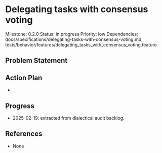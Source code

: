 # Delegating tasks with consensus voting
Milestone: 0.2.0
Status: in progress
Priority: low
Dependencies: docs/specifications/delegating-tasks-with-consensus-voting.md, tests/behavior/features/delegating_tasks_with_consensus_voting.feature

## Problem Statement
<description>


## Action Plan
- <tasks>

## Progress
- 2025-02-19: extracted from dialectical audit backlog.

## References
- None

